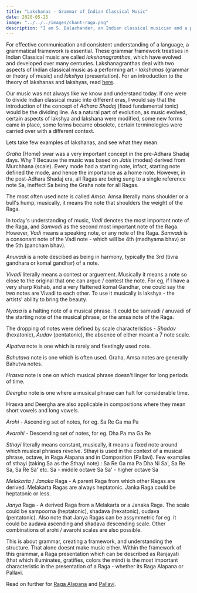 ```yaml
---
title: "Lakshanas - Grammar of Indian Classical Music"
date: 2020-05-25
image: "../../../images/chant-raga.png"
description: "I am S. Balachander, an Indian classical musician and a performing artist of Chandraveena. In my long association with music, I have been privileged to have had deep and meaningful discussions on the theory of music with my Ustad, and undertaken further study of scriptures to understand our music better. Here I talk about grammar of Indian Classical Music. Read on to find out more!"
---
```


For effective communication and consistent understanding of a language, a grammatical framework is essential. These grammar framework treatises in Indian Classical music are called *lakshanagranthas*, which have evolved and developed over many centuries. Lakshanagranthas deal with two aspects of Indian classical music as a performing art - *lakshanas* (grammar or theory of music) and *lakshya* (presentation). For an introduction to the theory of lakshanas and lakshyas, read [here](/blog/music-as-a-performing-art).

Our music was not always like we know and understand today. If one were to divide Indian classical music into different eras, I would say that the introduction of the concept of *Adhara Shadaj* (fixed fundamental tonic) would be the dividing line. As a natural part of evolution, as music evolved, certain aspects of lakshya and lakshana were modified, some new forms came in place, some forms became obsolete, certain terminologies were carried over with a different context. 

Lets take few examples of lakshanas, and see what they mean.

*Graha* (Home) swar was a very important concept in the pre-Adhara Shadaj days. Why ? Because the music was based on *Jatis* (modes) derived from Murchhana (scale). Every mode had a starting note, infact, starting note defined the mode, and hence the importance as a home note. However, in the post-Adhara Shadaj era, all Ragas are being sung to a single reference note Sa, ineffect Sa being the Graha note for all Ragas. 

The most often used note is called *Amsa*. Amsa literally mans shoulder or a bull's hump, musically, it means the note that shoulders the weight of the Raga.

In today's understanding of music, *Vadi* denotes the most important note of the Raga, and *Samvadi* as the second most important note of the Raga. However, *Vadi* means a speaking note, or any note of the Raga. *Samvadi* is a consonant note of the Vadi note - which will be 4th (madhyama bhav) or the 5th (pancham bhav). 

*Anuvadi* is a note descibed as being in harmony, typically the 3rd (tivra gandhara or komal gandhar) of a note. 

*Vivadi* literally means a contest or arguement. Musically it means a note so close to the original that one can argue / contest the note. For eg, if I have a very sharp Rishab, and a very flattened komal Gandhar, one could say the two notes are Vivadi to each other. To use it musically is lakshya - the artists' ability to bring the beauty.

*Nyasa* is a halting note of a musical phrase. It could be samvadi / anuvadi of the starting note of the musical phrase, or the amsa note of the Raga. 

The dropping of notes were defined by scale characteristics - *Shadav* (hexatonic), *Audav* (pentatonic), the absence of either meant a 7 note scale. 

*Alpatva* note is one which is rarely and fleetingly used note. 

*Bahutava* note is one which is often used. Graha, Amsa notes are generally Bahutva notes.

*Hrasva* note is one on which musical phrase doesn't linger for long periods of time.

*Deergha* note is one where a musical phrase can halt for considerable time.

Hrasva and Deergha are also applicable in compositions where they mean short vowels and long vowels.

*Arohi* - Ascending set of notes, for eg. Sa Re Ga ma Pa

*Avarohi* - Descending set of notes, for eg. Dha Pa ma Ga Re

*Sthayi* literally means constant, musically, it means a fixed note around which musical phrases revolve. Sthayi is used in the context of a musical phrase, octave, in Raga Alapana and in Composition (Pallavi). 
Few examples of sthayi (taking Sa as the Sthayi note) : Sa Re Ga ma Pa Dha Ni Sa', Sa Re Sa, Sa Re Sa' etc.
Sa - middle octave Sa
Sa' - higher octave Sa

*Melakarta* / *Janaka* Raga - A parent Raga from which other Ragas are derived. Melakarta Ragas are always heptatonic. Janka Raga could be heptatonic or less.

*Janya* Raga - A derived Raga from a Melakarta or a Janaka Raga. The scale could be sampoorna (heptatonic), shadava (hexatonic), oudava (pentatonic). Also note that Janya Ragas can be assymmetric for eg. it could be audava ascending and shadava descending scale. Other combinations of arohi / avarohi scales are also possible.

This is about grammar, creating a framework, and understanding the structure. That alone doesnt make music either. Within the framework of this grammar, a Raga presentation which can be described as Ranjayati (that which illuminates, gratifies, colors the mind) is the most important characteristic in the presentation of a Raga - whether its Raga Alapana or Pallavi.

Read on further for [Raga Alapana](/blog/raga-alapana) and [Pallavi](/blog/pallavi).
